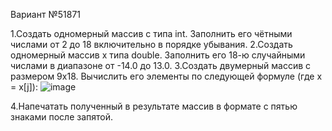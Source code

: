 Вариант №51871

1.Создать одномерный массив c типа int. Заполнить его чётными числами от 2 до 18 включительно в порядке убывания.
2.Создать одномерный массив x типа double. Заполнить его 18-ю случайными числами в диапазоне от -14.0 до 13.0.
3.Создать двумерный массив c размером 9x18. Вычислить его элементы по следующей формуле (где x = x[j]): 
![image](https://github.com/fefumo/itmo/assets/77743898/45c3bf1e-cd00-4e52-b538-f9bad5d32d83)

4.Напечатать полученный в результате массив в формате с пятью знаками после запятой. 
